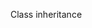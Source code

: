 <span id="title">Class inheritance</span>

<div id="body">

<include src="what/unit-inParent-asPanel.md" boilerplate />

</div>
